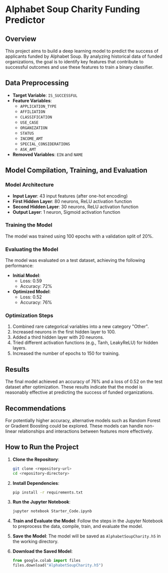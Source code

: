 # Alphabet Soup Charity Funding Predictor

## Overview
This project aims to build a deep learning model to predict the success of applicants funded by Alphabet Soup. By analyzing historical data of funded organizations, the goal is to identify key features that contribute to successful outcomes and use these features to train a binary classifier.

## Data Preprocessing
- **Target Variable**: `IS_SUCCESSFUL`
- **Feature Variables**:
  - `APPLICATION_TYPE`
  - `AFFILIATION`
  - `CLASSIFICATION`
  - `USE_CASE`
  - `ORGANIZATION`
  - `STATUS`
  - `INCOME_AMT`
  - `SPECIAL_CONSIDERATIONS`
  - `ASK_AMT`
- **Removed Variables**: `EIN` and `NAME`

## Model Compilation, Training, and Evaluation
### Model Architecture
- **Input Layer**: 43 input features (after one-hot encoding)
- **First Hidden Layer**: 80 neurons, ReLU activation function
- **Second Hidden Layer**: 30 neurons, ReLU activation function
- **Output Layer**: 1 neuron, Sigmoid activation function

### Training the Model
The model was trained using 100 epochs with a validation split of 20%.

### Evaluating the Model
The model was evaluated on a test dataset, achieving the following performance:
- **Initial Model**:
  - Loss: 0.59
  - Accuracy: 72%
- **Optimized Model**:
  - Loss: 0.52
  - Accuracy: 76%

### Optimization Steps
1. Combined rare categorical variables into a new category "Other".
2. Increased neurons in the first hidden layer to 100.
3. Added a third hidden layer with 20 neurons.
4. Tried different activation functions (e.g., Tanh, LeakyReLU) for hidden layers.
5. Increased the number of epochs to 150 for training.

## Results
The final model achieved an accuracy of 76% and a loss of 0.52 on the test dataset after optimization. These results indicate that the model is reasonably effective at predicting the success of funded organizations.

## Recommendations
For potentially higher accuracy, alternative models such as Random Forest or Gradient Boosting could be explored. These models can handle non-linear relationships and interactions between features more effectively.

## How to Run the Project
1. **Clone the Repository**:
   ```bash
   git clone <repository-url>
   cd <repository-directory>
   ```

2. **Install Dependencies**:
   ```bash
   pip install -r requirements.txt
   ```

3. **Run the Jupyter Notebook**:
   ```bash
   jupyter notebook Starter_Code.ipynb
   ```

4. **Train and Evaluate the Model**:
   Follow the steps in the Jupyter Notebook to preprocess the data, compile, train, and evaluate the model.

5. **Save the Model**:
   The model will be saved as `AlphabetSoupCharity.h5` in the working directory.

6. **Download the Saved Model**:
   ```python
   from google.colab import files
   files.download("AlphabetSoupCharity.h5")
   ```
